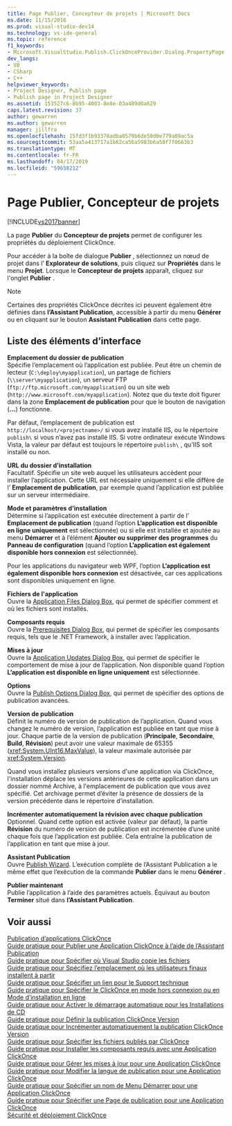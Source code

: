 ```yaml
---
title: Page Publier, Concepteur de projets | Microsoft Docs
ms.date: 11/15/2016
ms.prod: visual-studio-dev14
ms.technology: vs-ide-general
ms.topic: reference
f1_keywords:
- Microsoft.VisualStudio.Publish.ClickOnceProvider.Dialog.PropertyPage
dev_langs:
- VB
- CSharp
- C++
helpviewer_keywords:
- Project Designer, Publish page
- Publish page in Project Designer
ms.assetid: 153527c6-8b95-4003-8e8e-03a489d0a629
caps.latest.revision: 37
author: gewarren
ms.author: gewarren
manager: jillfra
ms.openlocfilehash: 15fd3f1b93378adba0579b6de50d0e779a09ac5a
ms.sourcegitcommit: 53aa5a413717a1b62ca56a5983b6a50f7f0663b3
ms.translationtype: MT
ms.contentlocale: fr-FR
ms.lasthandoff: 04/17/2019
ms.locfileid: "59658212"
---
```

# <a name="publish-page-project-designer"></a>Page Publier, Concepteur de projets
[!INCLUDE[vs2017banner](../../includes/vs2017banner.md)]

La page **Publier** du **Concepteur de projets** permet de configurer les propriétés du déploiement ClickOnce.  
  
 Pour accéder à la boîte de dialogue **Publier** , sélectionnez un nœud de projet dans l’ **Explorateur de solutions**, puis cliquez sur **Propriétés** dans le menu **Projet**. Lorsque le **Concepteur de projets** apparaît, cliquez sur l'onglet **Publier** .  
  
> [!NOTE]
>  Certaines des propriétés ClickOnce décrites ici peuvent également être définies dans **l’Assistant Publication**, accessible à partir du menu **Générer** ou en cliquant sur le bouton **Assistant Publication** dans cette page.  
  
## <a name="uielement-list"></a>Liste des éléments d’interface  
 **Emplacement du dossier de publication**  
 Spécifie l’emplacement où l’application est publiée. Peut être un chemin de lecteur (`C:\deploy\myapplication`), un partage de fichiers (`\\server\myapplication`), un serveur FTP (`ftp://ftp.microsoft.com/myapplication`) ou un site web (`http://www.microsoft.com/myapplication`). Notez que du texte doit figurer dans la zone **Emplacement de publication** pour que le bouton de navigation (**...**) fonctionne.  
  
 Par défaut, l’emplacement de publication est `http://localhost/<projectname>/` si vous avez installé IIS, ou le répertoire `publish\` si vous n’avez pas installé IIS. Si votre ordinateur exécute Windows Vista, la valeur par défaut est toujours le répertoire `publish\` , qu’IIS soit installé ou non.  
  
 **URL du dossier d’installation**  
 Facultatif. Spécifie un site web auquel les utilisateurs accèdent pour installer l’application. Cette URL est nécessaire uniquement si elle diffère de l’ **Emplacement de publication**, par exemple quand l’application est publiée sur un serveur intermédiaire.  
  
 **Mode et paramètres d'installation**  
 Détermine si l’application est exécutée directement à partir de l’ **Emplacement de publication** (quand l’option **L’application est disponible en ligne uniquement** est sélectionnée) ou si elle est installée et ajoutée au menu **Démarrer** et à l’élément **Ajouter ou supprimer des programmes** du **Panneau de configuration** (quand l’option **L’application est également disponible hors connexion** est sélectionnée).  
  
 Pour les applications du navigateur web WPF, l’option **L’application est également disponible hors connexion** est désactivée, car ces applications sont disponibles uniquement en ligne.  
  
 **Fichiers de l'application**  
 Ouvre la [Application Files Dialog Box](http://msdn.microsoft.com/b06dff3a-b87a-4caf-996b-7a4acf8137a8), qui permet de spécifier comment et où les fichiers sont installés.  
  
 **Composants requis**  
 Ouvre la [Prerequisites Dialog Box](../../ide/reference/prerequisites-dialog-box.md), qui permet de spécifier les composants requis, tels que le .NET Framework, à installer avec l’application.  
  
 **Mises à jour**  
 Ouvre la [Application Updates Dialog Box](http://msdn.microsoft.com/8eca8743-8e68-4d04-bfd5-4dc0a9b2934f), qui permet de spécifier le comportement de mise à jour de l’application. Non disponible quand l’option **L’application est disponible en ligne uniquement** est sélectionnée.  
  
 **Options**  
 Ouvre la [Publish Options Dialog Box](http://msdn.microsoft.com/fd9baa1b-7311-4f9e-8ffb-ae50cf110592), qui permet de spécifier des options de publication avancées.  
  
 **Version de publication**  
 Définit le numéro de version de publication de l’application. Quand vous changez le numéro de version, l’application est publiée en tant que mise à jour. Chaque partie de la version de publication (**Principale**, **Secondaire**, **Build**, **Révision**) peut avoir une valeur maximale de 65355 (<xref:System.UInt16.MaxValue>), la valeur maximale autorisée par <xref:System.Version>.  
  
 Quand vous installez plusieurs versions d'une application via ClickOnce, l'installation déplace les versions antérieures de cette application dans un dossier nommé Archive, à l'emplacement de publication que vous avez spécifié. Cet archivage permet d’éviter la présence de dossiers de la version précédente dans le répertoire d’installation.  
  
 **Incrémenter automatiquement la révision avec chaque publication**  
 Optionnel. Quand cette option est activée (valeur par défaut), la partie **Révision** du numéro de version de publication est incrémentée d’une unité chaque fois que l’application est publiée. Cela entraîne la publication de l’application en tant que mise à jour.  
  
 **Assistant Publication**  
 Ouvre [Publish Wizard](http://msdn.microsoft.com/fc6abebd-13d6-48e4-a567-fbc52dad0872). L’exécution complète de l’Assistant Publication a le même effet que l’exécution de la commande **Publier** dans le menu **Générer** .  
  
 **Publier maintenant**  
 Publie l’application à l’aide des paramètres actuels. Équivaut au bouton **Terminer** situé dans **l’Assistant Publication**.  
  
## <a name="see-also"></a>Voir aussi  
 [Publication d’applications ClickOnce](../../deployment/publishing-clickonce-applications.md)   
 [Guide pratique pour Publier une Application ClickOnce à l’aide de l’Assistant Publication](../../deployment/how-to-publish-a-clickonce-application-using-the-publish-wizard.md)   
 [Guide pratique pour Spécifier où Visual Studio copie les fichiers](../../deployment/how-to-specify-where-visual-studio-copies-the-files.md)   
 [Guide pratique pour Spécifiez l’emplacement où les utilisateurs finaux installent à partir](../../deployment/how-to-specify-the-location-where-end-users-will-install-from.md)   
 [Guide pratique pour Spécifier un lien pour le Support technique](../../deployment/how-to-specify-a-link-for-technical-support.md)   
 [Guide pratique pour Spécifier le ClickOnce en mode hors connexion ou en Mode d’installation en ligne](../../deployment/how-to-specify-the-clickonce-offline-or-online-install-mode.md)   
 [Guide pratique pour Activer le démarrage automatique pour les Installations de CD](../../deployment/how-to-enable-autostart-for-cd-installations.md)   
 [Guide pratique pour Définir la publication ClickOnce Version](../../deployment/how-to-set-the-clickonce-publish-version.md)   
 [Guide pratique pour Incrémenter automatiquement la publication ClickOnce Version](../../deployment/how-to-automatically-increment-the-clickonce-publish-version.md)   
 [Guide pratique pour Spécifier les fichiers publiés par ClickOnce](../../deployment/how-to-specify-which-files-are-published-by-clickonce.md)   
 [Guide pratique pour Installer les composants requis avec une Application ClickOnce](../../deployment/how-to-install-prerequisites-with-a-clickonce-application.md)   
 [Guide pratique pour Gérer les mises à jour pour une Application ClickOnce](../../deployment/how-to-manage-updates-for-a-clickonce-application.md)   
 [Guide pratique pour Modifier la langue de publication pour une Application ClickOnce](../../deployment/how-to-change-the-publish-language-for-a-clickonce-application.md)   
 [Guide pratique pour Spécifier un nom de Menu Démarrer pour une Application ClickOnce](../../deployment/how-to-specify-a-start-menu-name-for-a-clickonce-application.md)   
 [Guide pratique pour Spécifier une Page de publication pour une Application ClickOnce](../../deployment/how-to-specify-a-publish-page-for-a-clickonce-application.md)   
 [Sécurité et déploiement ClickOnce](../../deployment/clickonce-security-and-deployment.md)
